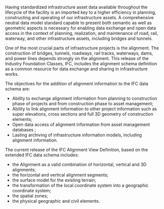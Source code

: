 ﻿Having standardized infrastructure asset data available throughout the lifecycle of the facility is an imported key to a higher efficiency in planning, constructing and operating of our infrastructure assets. A comprehensive neutral data model standard capable to present both semantic as well as geometric aspects is necessary for enabling data exchange and open data access in the context of planning, realization, and maintenance of road, rail, waterway, and other infrastructure assets, including bridges and tunnels.

One of the most crucial parts of infrastructure projects is the alignment. The construction of bridges, tunnels, roadways, rail tracks, waterways, dams, and power lines depends strongly on the alignment. This release of the Industry Foundation Classes, IFC, includes the alignment schema definition as a common resource for data exchange and sharing in infrastructure works.

The objectives for the addition of alignment information to the IFC data schema are:

* Ability to exchange alignment information from planning to construction phase of projects and from construction phase to asset management;
* Ability to link alignment information to other project information such as super elevations, cross sections and full 3D geometry of construction elements;
* Open data access of alignment information from asset management databases ;
* Lasting archiving of infrastructure information models, including alignment information.

The current release of the IFC Alignment View Definition, based on the extended IFC data schema includes:

* the Alignment as a valid combination of horizontal, vertical and 3D alignments;
* the horizontal and vertical alignment segments;
* the surface model for the existing terrain;
* the transformation of the local coordinate system into a geographic coordinate system;
* the spatial zones;
* the physical geographic and civil elements.
